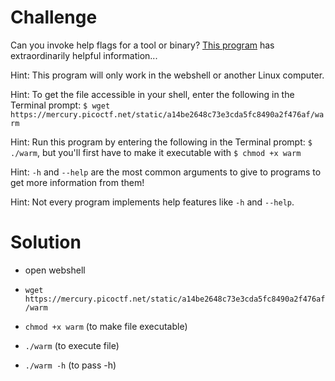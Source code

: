 # Challenge

Can you invoke help flags for a tool or binary? [This program](https://mercury.picoctf.net/static/a14be2648c73e3cda5fc8490a2f476af/warm) has extraordinarily helpful information...

Hint: This program will only work in the webshell or another Linux computer.

Hint: To get the file accessible in your shell, enter the following in the Terminal prompt: ```$ wget https://mercury.picoctf.net/static/a14be2648c73e3cda5fc8490a2f476af/warm```

Hint: Run this program by entering the following in the Terminal prompt: ```$ ./warm```, but you'll first have to make it executable with ```$ chmod +x warm```

Hint: ```-h``` and ```--help``` are the most common arguments to give to programs to get more information from them!

Hint: Not every program implements help features like ```-h``` and ```--help```.

# Solution

- open webshell

- ```wget https://mercury.picoctf.net/static/a14be2648c73e3cda5fc8490a2f476af/warm```

- ```chmod +x warm``` (to make file executable)

- ```./warm``` (to execute file)

- ```./warm -h``` (to pass -h)
